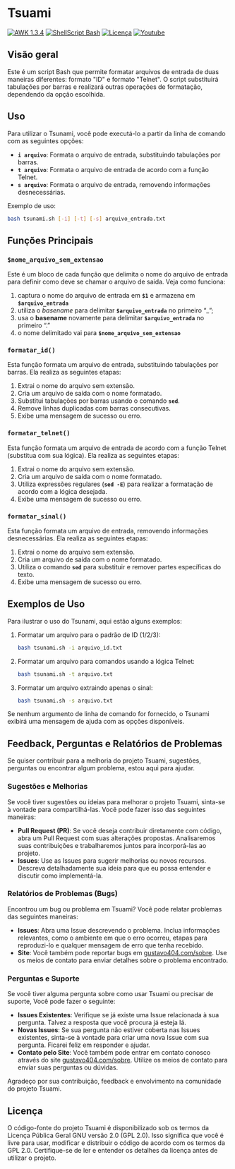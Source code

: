 # Tsuami
[![AWK 1.3.4](https://img.shields.io/badge/AWK-1.3.4-red)](https://packages.debian.org/stable/awk) 
[![ShellScript Bash](https://img.shields.io/badge/ShellScript-Bash-blue)](https://www.gnu.org/software/bash/)
[![Licença](https://img.shields.io/badge/Licen%C3%A7a-GPL%202.0-yellow)](https://github.com/gustavo404/Tsuami/blob/main/LICENSE)
[![Youtube](https://img.shields.io/badge/Youtube-Gustavo404-red.svg)](https://youtube.com/gustavo404)

## Visão geral
Este é um script Bash que permite formatar arquivos de entrada de duas maneiras diferentes: formato "ID" e formato "Telnet". O script substituirá tabulações por barras e realizará outras operações de formatação, dependendo da opção escolhida.

## **Uso**

Para utilizar o Tsunami, você pode executá-lo a partir da linha de comando com as seguintes opções:

- **`i arquivo`**: Formata o arquivo de entrada, substituindo tabulações por barras.
- **`t arquivo`**: Formata o arquivo de entrada de acordo com a função Telnet.
- **`s arquivo`**: Formata o arquivo de entrada, removendo informações desnecessárias.

Exemplo de uso:

```bash
bash tsunami.sh [-i] [-t] [-s] arquivo_entrada.txt
```

## **Funções Principais**

### **`$nome_arquivo_sem_extensao`**

Este é um bloco de cada função que delimita o nome do arquivo de entrada para definir como deve se chamar o arquivo de saida. Veja como funciona:

1. captura o nome do arquivo de entrada em **`$1`** e armazena em **`$arquivo_entrada`**
2. utiliza o *basename* para delimitar **`$arquivo_entrada`** no primeiro “_”;
3. usa o ********basename******** novamente para delimitar **`$arquivo_entrada`**  no primeiro “.”
4. o nome delimitado vai para **`$nome_arquivo_sem_extensao`**

### **`formatar_id()`**

Esta função formata um arquivo de entrada, substituindo tabulações por barras. Ela realiza as seguintes etapas:

1. Extrai o nome do arquivo sem extensão.
2. Cria um arquivo de saída com o nome formatado.
3. Substitui tabulações por barras usando o comando **`sed`**.
4. Remove linhas duplicadas com barras consecutivas.
5. Exibe uma mensagem de sucesso ou erro.

### **`formatar_telnet()`**

Esta função formata um arquivo de entrada de acordo com a função Telnet (substitua com sua lógica). Ela realiza as seguintes etapas:

1. Extrai o nome do arquivo sem extensão.
2. Cria um arquivo de saída com o nome formatado.
3. Utiliza expressões regulares (**`sed -E`**) para realizar a formatação de acordo com a lógica desejada.
4. Exibe uma mensagem de sucesso ou erro.

### **`formatar_sinal()`**

Esta função formata um arquivo de entrada, removendo informações desnecessárias. Ela realiza as seguintes etapas:

1. Extrai o nome do arquivo sem extensão.
2. Cria um arquivo de saída com o nome formatado.
3. Utiliza o comando **`sed`** para substituir e remover partes específicas do texto.
4. Exibe uma mensagem de sucesso ou erro.

## **Exemplos de Uso**

Para ilustrar o uso do Tsunami, aqui estão alguns exemplos:

1. Formatar um arquivo para o padrão de ID (1/2/3):
    
    ```bash
    bash tsunami.sh -i arquivo_id.txt
    ```
    
2. Formatar um arquivo para comandos usando a lógica Telnet:
    
    ```bash
    bash tsunami.sh -t arquivo.txt
    ```
    
3. Formatar um arquivo extraindo apenas o sinal:
    
    ```bash
    bash tsunami.sh -s arquivo.txt
    ```
    

Se nenhum argumento de linha de comando for fornecido, o Tsunami exibirá uma mensagem de ajuda com as opções disponíveis.

## Feedback, Perguntas e Relatórios de Problemas

Se quiser contribuir para a melhoria do projeto Tsuami, sugestões, perguntas ou encontrar algum problema, estou aqui para ajudar.

### Sugestões e Melhorias

Se você tiver sugestões ou ideias para melhorar o projeto Tsuami, sinta-se à vontade para compartilhá-las. Você pode fazer isso das seguintes maneiras:

- **Pull Request (PR)**: Se você deseja contribuir diretamente com código, abra um Pull Request com suas alterações propostas. Analisaremos suas contribuições e trabalharemos juntos para incorporá-las ao projeto.
- **Issues**: Use as Issues para sugerir melhorias ou novos recursos. Descreva detalhadamente sua ideia para que eu possa entender e discutir como implementá-la.

### Relatórios de Problemas (Bugs)

Encontrou um bug ou problema em Tsuami? Você pode relatar problemas das seguintes maneiras:

- **Issues**: Abra uma Issue descrevendo o problema. Inclua informações relevantes, como o ambiente em que o erro ocorreu, etapas para reproduzi-lo e qualquer mensagem de erro que tenha recebido.
- **Site**: Você também pode reportar bugs em [gustavo404.com/sobre](https://www.gustavo404.com/sobre). Use os meios de contato para enviar detalhes sobre o problema encontrado.

### Perguntas e Suporte

Se você tiver alguma pergunta sobre como usar Tsuami ou precisar de suporte, Você pode fazer o seguinte:

- **Issues Existentes**: Verifique se já existe uma Issue relacionada à sua pergunta. Talvez a resposta que você procura já esteja lá.
- **Novas Issues**: Se sua pergunta não estiver coberta nas Issues existentes, sinta-se à vontade para criar uma nova Issue com sua pergunta. Ficarei feliz em responder e ajudar.
- **Contato pelo Site**: Você também pode entrar em contato conosco através do site [gustavo404.com/sobre](https://www.gustavo404.com/sobre). Utilize os meios de contato para enviar suas perguntas ou dúvidas.

Agradeço por sua contribuição, feedback e envolvimento na comunidade do projeto Tsuami.

## Licença

O código-fonte do projeto Tsuami é disponibilizado sob os termos da Licença Pública Geral GNU versão 2.0 (GPL 2.0). Isso significa que você é livre para usar, modificar e distribuir o código de acordo com os termos da GPL 2.0. Certifique-se de ler e entender os detalhes da licença antes de utilizar o projeto.
